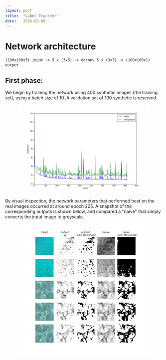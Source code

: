```yaml
---
layout: post
title:  "Label Transfer"
date:   2016-03-09
---
```


# Network architecture
    (100x100x3) input -> 5 x (3x3) -> deconv 5 x (3x3) -> (100x100x1) output

## First phase:

We begin by training the network using 400 synthetic images (the training set), using a batch size of 10. A validation set of 100 synthetic is reserved.

<figure>
  <a href="/assets/transfer/trainingcurve1.png">
    <img class="preds" src='/assets/transfer/trainingcurve1.png' alt='missing' />
  </a>
</figure>

By visual inspection, the network parameters that performed best on the real images occurred at around epoch 225. A snapshot of the corresponding outputs is shown below, and compared a "naive" that simply converts the input image to greyscale.
<figure>
  <a href="/assets/transfer/225__testpreds.png">
    <img class="preds" src='/assets/transfer/225__testpreds.png' alt='missing' />
  </a>
</figure>


